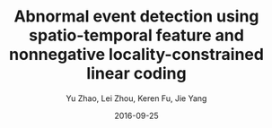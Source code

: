 ---
title: "Abnormal event detection using spatio-temporal feature and nonnegative locality-constrained linear coding "
collection: publications
permalink: /publication/AADNLLC
date: 2016-09-25
venue: 'IEEE International Conference on Image Processing (ICIP)'
paperurl: 'http://lewiszhao.github.io/files/AADNLLC.pdf'
author: "Yu Zhao, Lei Zhou, Keren Fu, Jie Yang"
---